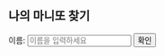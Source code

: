 <html lang="en">
<head>
<meta charset="UTF-8">
<meta name="viewport" content="width=device-width, initial-scale=1.0">
<title>마니또</title>
</head>
<body>

<h2>나의 마니또 찾기</h2>

<!-- 입력 폼 -->
<label for="name">이름:</label>
<input type="text" id="name" placeholder="이름을 입력하세요">
<button onclick="findMatch()">확인</button>

<!-- 결과 표시 -->
<div id="result"></div>

<script>
var excelData = [
    { name: "황홍섭", matchingPerson: "김혜리", contact: "010-1234-5678" },
    { name: "김혜리", matchingPerson: "황홍섭", contact: "010-2345-6789" },
    { name: "박해연", matchingPerson: "최우혁", contact: "010-3456-7890" },
    { name: "최우혁", matchingPerson: "박해연", contact: "010-1234-5678" },
    { name: "이성헌", matchingPerson: "안미진", contact: "010-2345-6789" },
    { name: "안미진", matchingPerson: "이성헌", contact: "010-3456-7890" }
    // 필요에 따라 더 많은 데이터 추가 가능
];

function findMatch() {
    // 입력한 이름 가져오기
    var inputName = document.getElementById("name").value;
    
    // 매칭되는 사람 및 연락처 찾기
    var matchingPerson = "매칭되는 사람 없음";
    var contact = "";
    for (var i = 0; i < excelData.length; i++) {
        if (excelData[i].name === inputName) {
            matchingPerson = excelData[i].matchingPerson;
            contact = excelData[i].contact;
            break;
        }
    }

    // 결과 표시
    var resultElement = document.getElementById("result");
    resultElement.innerHTML = "나의 마니또: " + matchingPerson + "<br> 연락처: " + contact;
}
</script>

</body>
</html>
